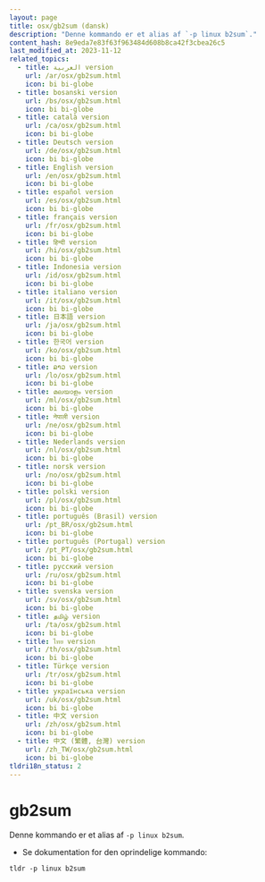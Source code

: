 ```yaml
---
layout: page
title: osx/gb2sum (dansk)
description: "Denne kommando er et alias af `-p linux b2sum`."
content_hash: 8e9eda7e83f63f963484d608b8ca42f3cbea26c5
last_modified_at: 2023-11-12
related_topics:
  - title: العربية version
    url: /ar/osx/gb2sum.html
    icon: bi bi-globe
  - title: bosanski version
    url: /bs/osx/gb2sum.html
    icon: bi bi-globe
  - title: català version
    url: /ca/osx/gb2sum.html
    icon: bi bi-globe
  - title: Deutsch version
    url: /de/osx/gb2sum.html
    icon: bi bi-globe
  - title: English version
    url: /en/osx/gb2sum.html
    icon: bi bi-globe
  - title: español version
    url: /es/osx/gb2sum.html
    icon: bi bi-globe
  - title: français version
    url: /fr/osx/gb2sum.html
    icon: bi bi-globe
  - title: हिन्दी version
    url: /hi/osx/gb2sum.html
    icon: bi bi-globe
  - title: Indonesia version
    url: /id/osx/gb2sum.html
    icon: bi bi-globe
  - title: italiano version
    url: /it/osx/gb2sum.html
    icon: bi bi-globe
  - title: 日本語 version
    url: /ja/osx/gb2sum.html
    icon: bi bi-globe
  - title: 한국어 version
    url: /ko/osx/gb2sum.html
    icon: bi bi-globe
  - title: ລາວ version
    url: /lo/osx/gb2sum.html
    icon: bi bi-globe
  - title: മലയാളം version
    url: /ml/osx/gb2sum.html
    icon: bi bi-globe
  - title: नेपाली version
    url: /ne/osx/gb2sum.html
    icon: bi bi-globe
  - title: Nederlands version
    url: /nl/osx/gb2sum.html
    icon: bi bi-globe
  - title: norsk version
    url: /no/osx/gb2sum.html
    icon: bi bi-globe
  - title: polski version
    url: /pl/osx/gb2sum.html
    icon: bi bi-globe
  - title: português (Brasil) version
    url: /pt_BR/osx/gb2sum.html
    icon: bi bi-globe
  - title: português (Portugal) version
    url: /pt_PT/osx/gb2sum.html
    icon: bi bi-globe
  - title: русский version
    url: /ru/osx/gb2sum.html
    icon: bi bi-globe
  - title: svenska version
    url: /sv/osx/gb2sum.html
    icon: bi bi-globe
  - title: தமிழ் version
    url: /ta/osx/gb2sum.html
    icon: bi bi-globe
  - title: ไทย version
    url: /th/osx/gb2sum.html
    icon: bi bi-globe
  - title: Türkçe version
    url: /tr/osx/gb2sum.html
    icon: bi bi-globe
  - title: українська version
    url: /uk/osx/gb2sum.html
    icon: bi bi-globe
  - title: 中文 version
    url: /zh/osx/gb2sum.html
    icon: bi bi-globe
  - title: 中文 (繁體, 台灣) version
    url: /zh_TW/osx/gb2sum.html
    icon: bi bi-globe
tldri18n_status: 2
---
```

# gb2sum

Denne kommando er et alias af `-p linux b2sum`.

- Se dokumentation for den oprindelige kommando:

`tldr -p linux b2sum`
